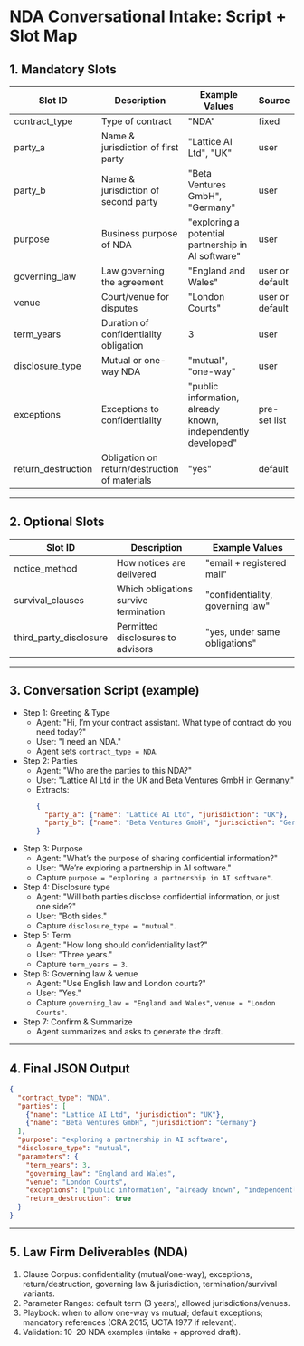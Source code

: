 # NDA Conversational Intake: Script + Slot Map

## 1. Mandatory Slots

| Slot ID | Description | Example Values | Source |
| --- | --- | --- | --- |
| contract_type | Type of contract | "NDA" | fixed |
| party_a | Name & jurisdiction of first party | "Lattice AI Ltd", "UK" | user |
| party_b | Name & jurisdiction of second party | "Beta Ventures GmbH", "Germany" | user |
| purpose | Business purpose of NDA | "exploring a potential partnership in AI software" | user |
| governing_law | Law governing the agreement | "England and Wales" | user or default |
| venue | Court/venue for disputes | "London Courts" | user or default |
| term_years | Duration of confidentiality obligation | 3 | user |
| disclosure_type | Mutual or one-way NDA | "mutual", "one-way" | user |
| exceptions | Exceptions to confidentiality | "public information, already known, independently developed" | pre-set list |
| return_destruction | Obligation on return/destruction of materials | "yes" | default |

---

## 2. Optional Slots

| Slot ID | Description | Example Values |
| --- | --- | --- |
| notice_method | How notices are delivered | "email + registered mail" |
| survival_clauses | Which obligations survive termination | "confidentiality, governing law" |
| third_party_disclosure | Permitted disclosures to advisors | "yes, under same obligations" |

---

## 3. Conversation Script (example)

- Step 1: Greeting & Type
  - Agent: "Hi, I’m your contract assistant. What type of contract do you need today?"
  - User: "I need an NDA."
  - Agent sets `contract_type = NDA`.
- Step 2: Parties
  - Agent: "Who are the parties to this NDA?"
  - User: "Lattice AI Ltd in the UK and Beta Ventures GmbH in Germany."
  - Extracts:
    ```json
    {
      "party_a": {"name": "Lattice AI Ltd", "jurisdiction": "UK"},
      "party_b": {"name": "Beta Ventures GmbH", "jurisdiction": "Germany"}
    }
    ```
- Step 3: Purpose
  - Agent: "What’s the purpose of sharing confidential information?"
  - User: "We’re exploring a partnership in AI software."
  - Capture `purpose = "exploring a partnership in AI software"`.
- Step 4: Disclosure type
  - Agent: "Will both parties disclose confidential information, or just one side?"
  - User: "Both sides."
  - Capture `disclosure_type = "mutual"`.
- Step 5: Term
  - Agent: "How long should confidentiality last?"
  - User: "Three years."
  - Capture `term_years = 3`.
- Step 6: Governing law & venue
  - Agent: "Use English law and London courts?"
  - User: "Yes."
  - Capture `governing_law = "England and Wales"`, `venue = "London Courts"`.
- Step 7: Confirm & Summarize
  - Agent summarizes and asks to generate the draft.

---

## 4. Final JSON Output

```json
{
  "contract_type": "NDA",
  "parties": [
    {"name": "Lattice AI Ltd", "jurisdiction": "UK"},
    {"name": "Beta Ventures GmbH", "jurisdiction": "Germany"}
  ],
  "purpose": "exploring a partnership in AI software",
  "disclosure_type": "mutual",
  "parameters": {
    "term_years": 3,
    "governing_law": "England and Wales",
    "venue": "London Courts",
    "exceptions": ["public information", "already known", "independently developed"],
    "return_destruction": true
  }
}
```

---

## 5. Law Firm Deliverables (NDA)
1. Clause Corpus: confidentiality (mutual/one-way), exceptions, return/destruction, governing law & jurisdiction, termination/survival variants.
2. Parameter Ranges: default term (3 years), allowed jurisdictions/venues.
3. Playbook: when to allow one-way vs mutual; default exceptions; mandatory references (CRA 2015, UCTA 1977 if relevant).
4. Validation: 10–20 NDA examples (intake + approved draft).
